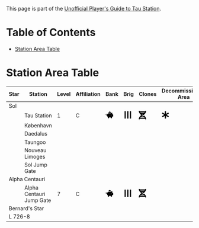 This page is part of the [Unofficial Player's Guide to Tau Station](/).

# Table of Contents

* [Station Area Table](#station-area-table)

# Station Area Table

<div class="scrollable-table">
  <table class="table table-striped table-header-rotated">
  <thead>
    <th class="rotate-45"><div><span>Star</span></div></th>
    <th class="rotate-45"><div><span>Station</span></div></th>
    <th class="rotate-45"><div><span>Level</span></div></th>
    <th class="rotate-45"><div><span>Affiliation</span></div></th>
    <th class="rotate-45"><div><span>Bank</span></div></th>
    <th class="rotate-45"><div><span>Brig</span></div></th>
    <th class="rotate-45"><div><span>Clones</span></div></th>
    <th class="rotate-45"><div><span>Decommissioned Area</span></div></th>
    <th class="rotate-45"><div><span>Embassy</span></div></th>
    <th class="rotate-45"><div><span>Goverment Center</span></div></th>
    <th class="rotate-45"><div><span>Gym</span></div></th>
    <th class="rotate-45"><div><span>Inn</span></div></th>
    <th class="rotate-45"><div><span>Employment</span></div></th>
    <th class="rotate-45"><div><span>Market</span></div></th>
    <th class="rotate-45"><div><span>Port</span></div></th>
    <th class="rotate-45"><div><span>Residences</span></div></th>
    <th class="rotate-45"><div><span>Ruins</span></div></th>
    <th class="rotate-45"><div><span>Sewers</span></div></th>
    <th class="rotate-45"><div><span>Security</span></div></th>
    <th class="rotate-45"><div><span>Shipyard</span></div></th>
    <th class="rotate-45"><div><span>Sick Bay</span></div></th>
    <th class="rotate-45"><div><span>University</span></div></th>
  </thead>
  <tbody>
    <tr>
      <td colspan="22">Sol</td>
    </tr>
    <tr>
      <td>&nbsp;</td>
      <td>Tau Station</td>
      <td>1</td>
      <td>C</td>
      <td><img src="assets/png/piggy-bank.png" title="Bank"/></td>
      <td><img src="assets/png/bars.png" title="Brig"/></td>
      <td><img src="assets/png/dna.png" title="Clones"/></td>
      <td><img src="assets/png/asterisk.png" title="Decommissioned"/></td>
      <td>G</td>
      <td><img src="assets/png/balance-scale.png" title="Gov't Center"/></td>
      <td>30</td>
      <td><img src="assets/png/bed.png" title="Inn"/></td>
      <td><img src="assets/png/briefcase.png" title="Employment"/></td>
      <td><img src="assets/png/shopping-cart.png" title="Market"/></td>
      <td><img src="assets/png/ship.png" title="Port"/></td>
      <td><img src="assets/png/building.png" title="Residences"/></td>
      <td><img src="assets/png/university.png" title="Ruins"/></td>
      <td>&nbsp;</td>
      <td><img src="assets/png/officer.png" title="Security"/></td>
      <td>&nbsp;</td>
      <td><img src="assets/png/syringe.png" title="Sick Bay"/></td>
      <td><img src="assets/png/graduation-cap.png" title="University"/></td>
    </tr>
    <tr>
      <td>&nbsp;</td>
      <td>København</td>
    </tr>
    <tr>
      <td>&nbsp;</td>
      <td>Daedalus</td>
    </tr>
    <tr>
      <td>&nbsp;</td>
      <td>Taungoo</td>
    </tr>
    <tr>
      <td>&nbsp;</td>
      <td>Nouveau Limoges</td>
    </tr>
    <tr>
      <td>&nbsp;</td>
      <td>Sol Jump Gate</td>
    </tr>
    <tr>
      <td colspan="22">Alpha Centauri</td>
    </tr>
    <tr>
      <td>&nbsp;</td>
      <td>Alpha Centauri Jump Gate</td>
      <td>7</td>
      <td>C</td>
      <td><img src="assets/png/piggy-bank.png" title="Bank"/></td>
      <td><img src="assets/png/bars.png" title="Brig"/></td>
      <td><img src="assets/png/dna.png" title="Clones"/></td>
      <td>&nbsp;</td>
      <td>&nbsp;</td>
      <td><img src="assets/png/balance-scale.png" title="Gov't Center"/></td>
      <td>&nbsp;</td>
      <td>&nbsp;</td>
      <td><img src="assets/png/briefcase.png" title="Employment"/></td>
      <td>&nbsp;</td>
      <td><img src="assets/png/ship.png" title="Port"/></td>
      <td>&nbsp;</td>
      <td><img src="assets/png/university.png" title="Ruins"/></td>
      <td>&nbsp;</td>
      <td><img src="assets/png/officer.png" title="Security"/></td>
      <td>&nbsp;</td>
      <td><img src="assets/png/syringe.png" title="Sick Bay"/></td>
      <td>&nbsp;</td>
    </tr>
    <tr>
      <td colspan="22">Bernard's Star</td>
    </tr>
    <tr>
      <td colspan="22">L 726-8<td>
    </tr>
  </tbody>
</table>
